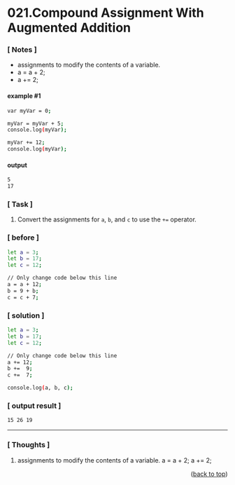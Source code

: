 <a name="topage"></a>

# 021.Compound Assignment With Augmented Addition 

### [ Notes ]
  * assignments to modify the contents of a variable.
  * a = a + 2;
  * a += 2;

#### example #1

```sh
var myVar = 0;

myVar = myVar + 5;
console.log(myVar);

myVar += 12;
console.log(myVar);
```

#### output
```sh
5
17
```

### [ Task ]
  1. Convert the assignments for `a`, `b`, and `c` to use the `+=` operator.

### [ before ]

```sh
let a = 3;
let b = 17;
let c = 12;

// Only change code below this line
a = a + 12;
b = 9 + b;
c = c + 7;
```

### [ solution ]

```sh
let a = 3;
let b = 17;
let c = 12;

// Only change code below this line
a += 12;
b +=  9;
c +=  7;

console.log(a, b, c);
```

### [ output result ]

```sh
15 26 19
```

-----

### [ Thoughts ]

  1.  assignments to modify the contents of a variable.
      a = a + 2;
      a += 2;

 
<p align="right">(<a href="#topage">back to top</a>)</p>
<br/>
<br/>
